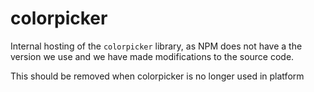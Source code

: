 # colorpicker

Internal hosting of the `colorpicker` library, as NPM does not have a the version we use and we have made modifications to the source code.

This should be removed when colorpicker is no longer used in platform
